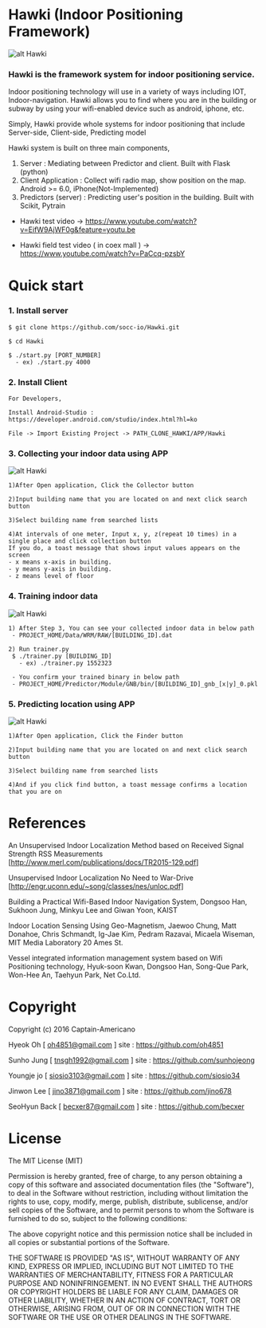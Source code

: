 # Hawki (Indoor Positioning Framework)

![alt Hawki](https://github.com/socc-io/Hawki/blob/master/image/Hawki.png)

### Hawki is the framework system for indoor positioning service. 
Indoor positioning technology will use in a variety of ways including IOT, Indoor-navigation. Hawki allows you to find where you are in the building or subway by using your wifi-enabled device such as android, iphone, etc.

Simply, Hawki provide whole systems for indoor positioning that include Server-side, Client-side, Predicting model

Hawki system is built on three main components,

  1. Server : Mediating between Predictor and client. Built with Flask (python)
  2. Client Application : Collect wifi radio map, show position on the map. Android >= 6.0, iPhone(Not-Implemented) 
  3. Predictors (server) : Predicting user's position in the building. Built with Scikit, Pytrain


* Hawki test video -> https://www.youtube.com/watch?v=EifW9AjWF0g&feature=youtu.be 

* Hawki field test video ( in coex mall ) -> https://www.youtube.com/watch?v=PaCcq-pzsbY

# Quick start

### 1. Install server

    $ git clone https://github.com/socc-io/Hawki.git

    $ cd Hawki

    $ ./start.py [PORT_NUMBER]
      - ex) ./start.py 4000

### 2. Install Client

    For Developers,

    Install Android-Studio : https://developer.android.com/studio/index.html?hl=ko

    File -> Import Existing Project -> PATH_CLONE_HAWKI/APP/Hawki

### 3. Collecting your indoor data using APP
 ![alt Hawki](https://github.com/socc-io/Hawki/blob/master/image/collector1.jpg)
 
    1)After Open application, Click the Collector button
    
    2)Input building name that you are located on and next click search button
    
    3)Select building name from searched lists
    
    4)At intervals of one meter, Input x, y, z(repeat 10 times) in a single place and click collection button
    If you do, a toast message that shows input values appears on the screen
    - x means x-axis in building.
    - y means y-axis in building.
    - z means level of floor
    

### 4. Training indoor data
![alt Hawki](https://github.com/socc-io/Hawki/blob/master/image/raw_data.PNG)

    1) After Step 3, You can see your collected indoor data in below path
     - PROJECT_HOME/Data/WRM/RAW/[BUILDING_ID].dat

    2) Run trainer.py
     $ ./trainer.py [BUILDING_ID]
       - ex) ./trainer.py 1552323

     - You confirm your trained binary in below path
     - PROJECT_HOME/Predictor/Module/GNB/bin/[BUILDING_ID]_gnb_[x|y]_0.pkl

### 5. Predicting location using APP

![alt Hawki](https://github.com/socc-io/Hawki/blob/master/image/finder1.jpg)
    
    1)After Open application, Click the Finder button
    
    2)Input building name that you are located on and next click search button
    
    3)Select building name from searched lists
    
    4)And if you click find button, a toast message confirms a location that you are on 

# References

An Unsupervised Indoor Localization Method based on Received Signal Strength RSS Measurements [http://www.merl.com/publications/docs/TR2015-129.pdf]

Unsupervised Indoor Localization No Need to War-Drive [http://engr.uconn.edu/~song/classes/nes/unloc.pdf]

Building a Practical Wifi-Based Indoor Navigation System, Dongsoo Han, Sukhoon Jung, Minkyu Lee and Giwan Yoon, KAIST

Indoor Location Sensing Using Geo-Magnetism, Jaewoo Chung, Matt Donahoe, Chris Schmandt, Ig-Jae Kim, Pedram Razavai, Micaela Wiseman, MIT Media Laboratory 20 Ames St.

Vessel integrated information management system based on Wifi Positioning technology, Hyuk-soon Kwan, Dongsoo Han, Song-Que Park, Won-Hee An, Taehyun Park, Net Co.Ltd.


# Copyright

Copyright (c) 2016 Captain-Americano

Hyeok Oh [ oh4851@gmail.com ] site : https://github.com/oh4851

Sunho Jung [ tnsgh1992@gmail.com ] site : https://github.com/sunhojeong 

Youngje jo [ siosio3103@gmail.com ] site : https://github.com/siosio34

Jinwon Lee  [ jino3871@gmail.com ] site : https://github.com/jino678

SeoHyun Back [ becxer87@gmail.com ] site : https://github.com/becxer

# License

The MIT License (MIT)

Permission is hereby granted, free of charge, to any person obtaining a copy
of this software and associated documentation files (the "Software"), to deal
in the Software without restriction, including without limitation the rights
to use, copy, modify, merge, publish, distribute, sublicense, and/or sell
copies of the Software, and to permit persons to whom the Software is
furnished to do so, subject to the following conditions:

The above copyright notice and this permission notice shall be included in all
copies or substantial portions of the Software.

THE SOFTWARE IS PROVIDED "AS IS", WITHOUT WARRANTY OF ANY KIND, EXPRESS OR
IMPLIED, INCLUDING BUT NOT LIMITED TO THE WARRANTIES OF MERCHANTABILITY,
FITNESS FOR A PARTICULAR PURPOSE AND NONINFRINGEMENT. IN NO EVENT SHALL THE
AUTHORS OR COPYRIGHT HOLDERS BE LIABLE FOR ANY CLAIM, DAMAGES OR OTHER
LIABILITY, WHETHER IN AN ACTION OF CONTRACT, TORT OR OTHERWISE, ARISING FROM,
OUT OF OR IN CONNECTION WITH THE SOFTWARE OR THE USE OR OTHER DEALINGS IN THE
SOFTWARE.

